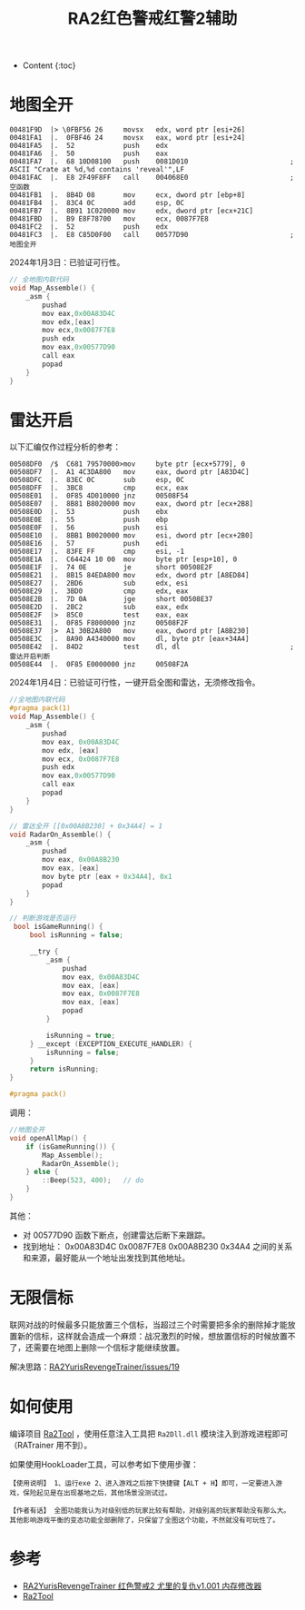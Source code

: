 ﻿---
layout:		post
category:	"sec"
title:		"RA2红色警戒红警2辅助"

tags:		[]
---
- Content
{:toc}
# 地图全开

```assembly
00481F9D  |> \0FBF56 26     movsx   edx, word ptr [esi+26]
00481FA1  |.  0FBF46 24     movsx   eax, word ptr [esi+24]
00481FA5  |.  52            push    edx
00481FA6  |.  50            push    eax
00481FA7  |.  68 10D08100   push    0081D010                         ;  ASCII "Crate at %d,%d contains 'reveal'",LF
00481FAC  |.  E8 2F49F8FF   call    004068E0                         ;  空函数
00481FB1  |.  8B4D 08       mov     ecx, dword ptr [ebp+8]
00481FB4  |.  83C4 0C       add     esp, 0C
00481FB7  |.  8B91 1C020000 mov     edx, dword ptr [ecx+21C]
00481FBD  |.  B9 E8F78700   mov     ecx, 0087F7E8
00481FC2  |.  52            push    edx
00481FC3  |.  E8 C85D0F00   call    00577D90                         ;  地图全开
```

2024年1月3日：已验证可行性。

```c
// 全地图内联代码
void Map_Assemble() {
	_asm {
		pushad
		mov eax,0x00A83D4C
		mov edx,[eax]
		mov ecx,0x0087F7E8
		push edx
		mov eax,0x00577D90
		call eax
		popad                      
	}
}
```



# 雷达开启

以下汇编仅作过程分析的参考：

```assembly
00508DF0  /$  C681 79570000>mov     byte ptr [ecx+5779], 0
00508DF7  |.  A1 4C3DA800   mov     eax, dword ptr [A83D4C]
00508DFC  |.  83EC 0C       sub     esp, 0C
00508DFF  |.  3BC8          cmp     ecx, eax
00508E01  |.  0F85 4D010000 jnz     00508F54
00508E07  |.  8B81 B8020000 mov     eax, dword ptr [ecx+2B8]
00508E0D  |.  53            push    ebx
00508E0E  |.  55            push    ebp
00508E0F  |.  56            push    esi
00508E10  |.  8BB1 B0020000 mov     esi, dword ptr [ecx+2B0]
00508E16  |.  57            push    edi
00508E17  |.  83FE FF       cmp     esi, -1
00508E1A  |.  C64424 10 00  mov     byte ptr [esp+10], 0
00508E1F  |.  74 0E         je      short 00508E2F
00508E21  |.  8B15 84EDA800 mov     edx, dword ptr [A8ED84]
00508E27  |.  2BD6          sub     edx, esi
00508E29  |.  3BD0          cmp     edx, eax
00508E2B  |.  7D 0A         jge     short 00508E37
00508E2D  |.  2BC2          sub     eax, edx
00508E2F  |>  85C0          test    eax, eax
00508E31  |.  0F85 F8000000 jnz     00508F2F
00508E37  |>  A1 30B2A800   mov     eax, dword ptr [A8B230]
00508E3C  |.  8A90 A4340000 mov     dl, byte ptr [eax+34A4]
00508E42  |.  84D2          test    dl, dl                           ;  雷达开启判断
00508E44  |.  0F85 E0000000 jnz     00508F2A
```



2024年1月4日：已验证可行性，一键开启全图和雷达，无须修改指令。

```c
//全地图内联代码
#pragma pack(1)
void Map_Assemble() {
	_asm {
		pushad
		mov eax, 0x00A83D4C
		mov edx, [eax]
		mov ecx, 0x0087F7E8
		push edx
		mov eax,0x00577D90
		call eax
		popad
	}
}

// 雷达全开 [[0x00A8B230] + 0x34A4] = 1
void RadarOn_Assemble() {
	_asm {
		pushad
		mov eax, 0x00A8B230
		mov eax, [eax]
		mov byte ptr [eax + 0x34A4], 0x1
		popad
	}
}

// 判断游戏是否运行
 bool isGameRunning() {
	 bool isRunning = false;

	 __try {
		 _asm {
			 pushad
			 mov eax, 0x00A83D4C
			 mov eax, [eax]
			 mov eax, 0x0087F7E8
			 mov eax, [eax]
			 popad
		 }

		 isRunning = true;
	 } __except (EXCEPTION_EXECUTE_HANDLER) {
		 isRunning = false;
	 }
	 return isRunning;
}

#pragma pack()
```

调用：

```c
//地图全开
void openAllMap() {
	if (isGameRunning()) {
		Map_Assemble();
		RadarOn_Assemble();
	} else {
		::Beep(523, 400);	// do
	}
}
```



其他：

- 对 00577D90 函数下断点，创建雷达后断下来跟踪。
- 找到地址： 0x00A83D4C  0x0087F7E8   0x00A8B230  0x34A4 之间的关系和来源，最好能从一个地址出发找到其他地址。



# 无限信标

联网对战的时候最多只能放置三个信标，当超过三个时需要把多余的删除掉才能放置新的信标，这样就会造成一个麻烦：战况激烈的时候，想放置信标的时候放置不了，还需要在地图上删除一个信标才能继续放置。

解决思路：[RA2YurisRevengeTrainer/issues/19](https://github.com/AdjWang/RA2YurisRevengeTrainer/issues/19)



# 如何使用

编译项目 [Ra2Tool](https://github.com/bigsinger/Ra2Tool) ，使用任意注入工具把 `Ra2Dll.dll` 模块注入到游戏进程即可（RATrainer 用不到）。

如果使用HookLoader工具，可以参考如下使用步骤：

```
【使用说明】 1、运行exe 2、进入游戏之后按下快捷键【ALT + H】即可，一定要进入游戏，保险起见是在出现基地之后，其他场景没测试过。

【作者有话】 全图功能我认为对级别低的玩家比较有帮助，对级别高的玩家帮助没有那么大。其他影响游戏平衡的变态功能全部删除了，只保留了全图这个功能，不然就没有可玩性了。
```



# 参考

- [RA2YurisRevengeTrainer 红色警戒2 尤里的复仇v1.001 内存修改器](https://github.com/AdjWang/RA2YurisRevengeTrainer)
- [Ra2Tool](https://github.com/bigsinger/Ra2Tool) 
